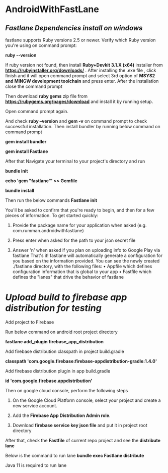 # AndroidWithFastLane
## ***Fastlane Dependencies install on windows***

fastlane supports Ruby versions 2.5 or newer. Verify which Ruby version you're using on command prompt:

**ruby --version**

If ruby version not found, then install **Ruby+Devkit 3.1.X (x64)** installer from **https://rubyinstaller.org/downloads/** . After installing the .exe file , click finish and it will open command prompt and select 3rd option of **MSYS2 and MINGW development toolchain** and press enter. After the installation close the command prompt

Then download **ruby gems** zip file from **https://rubygems.org/pages/download** and install it by running setup.

Open command prompt again.

And check **ruby –version** and **gem -v** on command prompt to check successful installation. Then install bundler by running below command on command prompt

**gem install bundler**

**gem install Fastlane**

After that Navigate your terminal to your project's directory and run

**bundle init**

**echo 'gem "fastlane"' >> Gemfile**

**bundle install**

Then run the below commands
**Fastlane init**

You'll be asked to confirm that you're ready to begin, and then for a few pieces of information. To get started quickly:

1. Provide the package name for your application when asked (e.g. com.rumman.androidwithfastlane)

2. Press enter when asked for the path to your json secret file

3. Answer 'n' when asked if you plan on uploading info to Google Play via fastlane 
That's it! fastlane will automatically generate a configuration for you based on the information provided.
You can see the newly created ./fastlane directory, with the following files:
•	Appfile which defines configuration information that is global to your app
•	Fastfile which defines the "lanes" that drive the behavior of fastlane

# ***Upload build to firebase app distribution for testing***

Add project to Firebase

Run below command on android root project directory

**fastlane add_plugin firebase_app_distribution**

Add firebase distribution classpath in project build.gradle

**classpath 'com.google.firebase:firebase-appdistribution-gradle:1.4.0'**

Add firebase distribution plugin in app build.gradle

**id 'com.google.firebase.appdistribution'**

Then on google cloud console, perform the following steps

1.	On the Google Cloud Platform console, select your project and create a new service account.

2.	Add the **Firebase App Distribution Admin role**.

3. Download **firebase service key json file** and put it in project root directory

After that, check the **Fastfile** of current repo project and see the **distribute lane**

Below is the command to run lane
**bundle exec Fastlane distribute**

Java 11 is required to run lane



